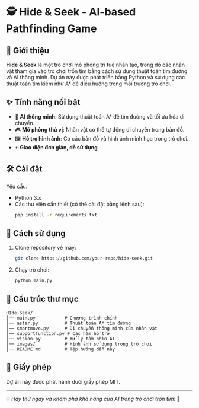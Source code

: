 # 🕵️ Hide & Seek - AI-based Pathfinding Game

## 📌 Giới thiệu

**Hide & Seek** là một trò chơi mô phỏng trí tuệ nhân tạo, trong đó các nhân vật tham gia vào trò chơi trốn tìm bằng cách sử dụng thuật toán tìm đường và AI thông minh. Dự án này được phát triển bằng Python và sử dụng các thuật toán tìm kiếm như A* để điều hướng trong môi trường trò chơi.

## ✨ Tính năng nổi bật

- 🏃 **AI thông minh**: Sử dụng thuật toán A* để tìm đường và tối ưu hóa di chuyển.
- 🎮 **Mô phỏng thú vị**: Nhân vật có thể tự động di chuyển trong bản đồ.
- 🖼 **Hỗ trợ hình ảnh**: Có các bản đồ và hình ảnh minh họa trong trò chơi.
- ⚡ **Giao diện đơn giản, dễ sử dụng**.

## 🛠 Cài đặt

Yêu cầu:
- Python 3.x
- Các thư viện cần thiết (có thể cài đặt bằng lệnh sau):
  ```sh
  pip install -r requirements.txt
  ```

## 🚀 Cách sử dụng

1. Clone repository về máy:
   ```sh
   git clone https://github.com/your-repo/hide-seek.git
   ```
2. Chạy trò chơi:
   ```sh
   python main.py
   ```

## 📁 Cấu trúc thư mục
```
HIde-Seek/
│── main.py           # Chương trình chính
│── astar.py          # Thuật toán A* tìm đường
│── smartmove.py      # Di chuyển thông minh của nhân vật
│── supportfunction.py # Các hàm hỗ trợ
│── vision.py         # Xử lý tầm nhìn AI
│── images/           # Hình ảnh sử dụng trong trò chơi
│── README.md         # Tệp hướng dẫn này
```

## 📜 Giấy phép

Dự án này được phát hành dưới giấy phép MIT.

---

💡 *Hãy thử ngay và khám phá khả năng của AI trong trò chơi trốn tìm!* 🎯

